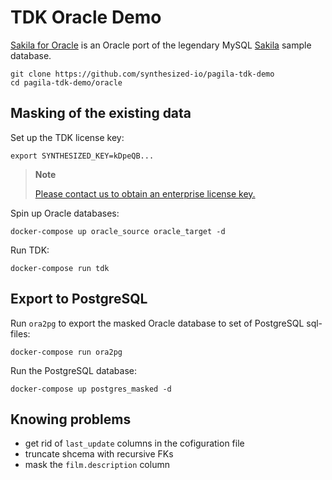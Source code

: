 # TDK Oracle Demo

[Sakila for Oracle](https://github.com/jOOQ/sakila/tree/main/oracle-sakila-dba) is an Oracle port of the legendary MySQL [Sakila](https://dev.mysql.com/doc/sakila/en) sample database.

```shell
git clone https://github.com/synthesized-io/pagila-tdk-demo
cd pagila-tdk-demo/oracle
```


## Masking of the existing data

Set up the TDK license key:
```shell
export SYNTHESIZED_KEY=kDpeQB...
```
> **Note**
>
> [Please contact us to obtain an enterprise license key.](https://www.synthesized.io/contact-sales)

Spin up Oracle databases:
```shell
docker-compose up oracle_source oracle_target -d
```

Run TDK:
```shell
docker-compose run tdk
```

## Export to PostgreSQL

Run `ora2pg` to export the masked Oracle database to set of PostgreSQL sql-files:
```shell
docker-compose run ora2pg
```

Run the PostgreSQL database:
```shell
docker-compose up postgres_masked -d
```


## Knowing problems

- get rid of `last_update` columns in the cofiguration file
- truncate shcema with recursive FKs
- mask the `film.description` column
